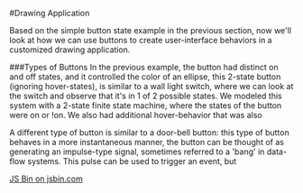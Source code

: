 #Drawing Application

Based on the simple button state example in the previous section, now we'll look at how we can use buttons to create user-interface behaviors in a customized drawing application.

###Types of Buttons
In the previous example, the button had distinct on and off states, and it controlled the color of an ellipse, this 2-state button (ignoring hover-states), is similar to a wall light switch, where we can look at the switch and observe that it's in 1 of 2 possible states.  We modeled this system with a 2-state finite state machine, where the states of the button were on or !on.  We also had additional hover-behavior that was also 

A different type of button is similar to a door-bell button: this type of button behaves in a more instantaneous manner, the button can be thought of as generating an impulse-type signal, sometimes referred to a 'bang' in data-flow systems.  This pulse can be used to trigger an event, but  



<a class="jsbin-embed" href="http://jsbin.com/vuqoyu/edit?js,output">JS Bin on jsbin.com</a><script src="https://static.jsbin.com/js/embed.min.js?3.34.3"></script>